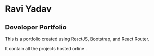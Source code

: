 # Ravi Yadav

## Developer Portfolio

This is a portfolio created using ReactJS, Bootstrap, and React Router.

It contain all the projects hosted online .
